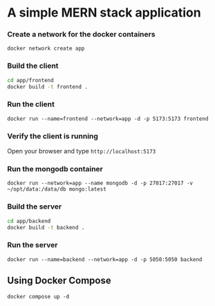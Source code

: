 # A simple MERN stack application 

### Create a network for the docker containers

`docker network create app`

### Build the client 

```sh
cd app/frontend
docker build -t frontend .
```

### Run the client

`docker run --name=frontend --network=app -d -p 5173:5173 frontend`

### Verify the client is running

Open your browser and type `http://localhost:5173`

### Run the mongodb container

`docker run --network=app --name mongodb -d -p 27017:27017 -v ~/opt/data:/data/db mongo:latest`

### Build the server

```sh
cd app/backend
docker build -t backend .
```

### Run the server

`docker run --name=backend --network=app -d -p 5050:5050 backend`

## Using Docker Compose

`docker compose up -d`

